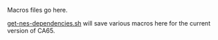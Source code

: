 Macros files go here.

[get-nes-dependencies.sh](../.devcontainer/scripts/get-nes-dependencies.sh) will save various macros here for the current version of CA65.